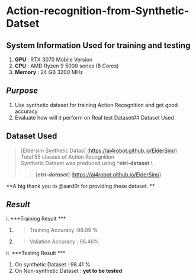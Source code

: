 # **Action-recognition-from-Synthetic-Datset**

## System Information Used for training and testing
1. **GPU** : RTX 3070 Mobile Version
2. **CPU** : AMD Ryzen 9 5000 series (8 Cores)
3. **Memory** : 24 GB 3200 MHz




## *Purpose*
1. Use synthetic dataset for training Action Recognition and get good accuracy
2. Evaluate how will it perform on Real test Dataset## Dataset Used


## Dataset Used
> [Eldersim Synthetic Datas] (https://ai4robot.github.io/ElderSim/) \
> Total 55 classes of Action Recognition \
> Synthetic Dataset was produced using ***etri-dataset** \
>>[***etri-dataset***] (https://ai4robot.github.io/ElderSim/)

**A big thank you to @sard0r for providing these dataset. **




## *Result*
i. ***Training Result ***
  1. > Training Accuracy :98.09 % 
  2. > Valiation Accuracy : 96.46%

ii. ***Testing Result ***
  1. On synthetic Dataset : 98.41 %
  2. On Non-synthetic Dataset : **yet to be tested**
